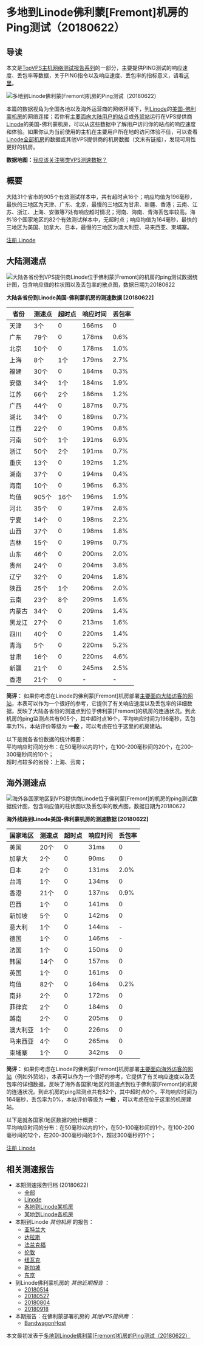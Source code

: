 #  多地到Linode佛利蒙[Fremont]机房的Ping测试（20180622） 

## 导读

本文是[TopVPS主机网络测试报告系列](https://vps123.top/pingtest)的一部分，主要提供PING测试的响应速度、丢包率等数据，关于PING指令以及响应速度、丢包率的指标意义，请看[这里](https://vps123.top/what-is-ping.html)。

![多地到Linode佛利蒙\[Fremont\]机房的Ping测试（20180622）](/images/thumbnails/to_linode_Fremont.png)

本篇的数据视角为全国各地以及海外运营商的网络环境下，到[Linode](https://vps123.top/go/linode)的[美国-佛利蒙机房](https://vps123.top/linode-facilities.html#fremont)的网络连接；若你有[主要面向大陆用户的站点](https://vps123.top/website-for-mainland-users.html)或[外贸站](https://vps123.top/website-for-internation-trade.html)运行在VPS提供商[Linode](https://vps123.top/go/linode)的美国-佛利蒙机房，可以从这些数据中了解用户访问你的站点的响应速度和体验。如果你认为当前使用的主机在主要用户所在地的访问体验不佳，可以查看[Linode全部机房](/linode/isp/china/20180622-linode-isp-china.md)的数据或其他VPS提供商的机房数据（文末有链接），发现可用性更好的机房。

**数据地图：**[我应该关注哪类VPS测速数据？](https://vps123.top/find-pingtest-data-you-need.html)

## 概要

大陆31个省市的905个有效测试样本中，共有超时点16个；响应均值为196毫秒，最快的三地区为天津、广东、北京，最慢的三地区为甘肃、新疆、香港；云南、江苏、浙江、上海、安徽等7处有响应超时情况；河南、海南、青海丢包率较高。海外18个国家地区的82个有效测试样本中，无超时点；响应均值为164毫秒，最快的三地区为美国、加拿大、日本，最慢的三地区为澳大利亚、马来西亚、柬埔寨。

[注册 Linode](https://vps123.top/go/linode/_btn1)

## 大陆测速点

![大陆各省份到VPS提供商Linode位于佛利蒙\[Fremont\]的机房的ping测试数据统计图，包含响应值的柱状图以及丢包率的散点图，数据日期为20180622](/images/pingtests/linode_20180622/plot_idc_linode_usa-fremont_20180622_mainland.png)

**大陆各省份到Linode美国-佛利蒙机房的测速数据 [20180622]**

省份 | 测速点 | 超时点 | 响应时间 | 丢包率  
---|---|---|---|---  
天津 | 3个 | 0 | 166ms | 0  
广东 | 79个 | 0 | 178ms | 0.6%  
北京 | 10个 | 0 | 178ms | 1.0%  
上海 | 8个 | 1个 | 179ms | 2.7%  
福建 | 30个 | 0 | 184ms | 0.3%  
安徽 | 34个 | 1个 | 184ms | 1.9%  
江苏 | 66个 | 2个 | 186ms | 1.2%  
广西 | 44个 | 0 | 187ms | 0.7%  
湖北 | 34个 | 0 | 189ms | 0.7%  
江西 | 22个 | 0 | 190ms | 0.8%  
河南 | 50个 | 1个 | 191ms | 6.9%  
浙江 | 50个 | 2个 | 191ms | 0.7%  
重庆 | 13个 | 0 | 192ms | 1.2%  
湖南 | 37个 | 0 | 194ms | 0.4%  
海南 | 10个 | 0 | 196ms | 6.3%  
均值 | 905个 | 16个 | 196ms | 1.9%  
河北 | 35个 | 0 | 197ms | 2.8%  
宁夏 | 14个 | 0 | 198ms | 2.2%  
山西 | 37个 | 0 | 198ms | 1.8%  
吉林 | 15个 | 0 | 199ms | 0.7%  
山东 | 46个 | 0 | 200ms | 2.0%  
贵州 | 24个 | 0 | 204ms | 3.8%  
辽宁 | 32个 | 0 | 204ms | 1.8%  
陕西 | 25个 | 1个 | 206ms | 2.0%  
云南 | 23个 | 8个 | 209ms | 1.6%  
内蒙古 | 34个 | 0 | 209ms | 1.4%  
黑龙江 | 27个 | 0 | 213ms | 1.6%  
四川 | 40个 | 0 | 220ms | 1.4%  
青海 | 5个 | 0 | 220ms | 5.2%  
甘肃 | 16个 | 0 | 220ms | 4.6%  
新疆 | 21个 | 0 | 245ms | 2.5%  
香港 | 21个 | 0 | - | -  
  
**简评：** 如果你考虑在Linode的佛利蒙[Fremont]机房部署[主要面向大陆访客的网站](website-for-mainland-users.html)，本表可以作为一个很好的参考，它提供了有关响应速度以及丢包率的详细数据，反映了大陆各省份的测速点到位于佛利蒙[Fremont]的机房的连通状况。到此机房的ping监测点共有905个，其中超时点16个，平均响应时间为196毫秒，丢包率为1%，本站评价等级为 **一般** ，可以考虑在位于这里的机房建站。

以下是就各省份数据的统计概要：  
平均响应时间的分布：在50毫秒以内的1个，在100-200毫秒间的20个，在200-300毫秒间的10个；  
超时点较多的省份：上海、云南；

## 海外测速点

![海外各国家地区到VPS提供商Linode位于佛利蒙\[Fremont\]的机房的ping测试数据统计图，包含响应值的柱状图以及丢包率的散点图，数据日期为20180622](/images/pingtests/linode_20180622/plot_idc_linode_usa-fremont_20180622_overseas.png)

**海外线路到Linode美国-佛利蒙机房的测速数据 [20180622]**

国家地区 | 测速点 | 超时点 | 响应时间 | 丢包率  
---|---|---|---|---  
美国 | 20个 | 0 | 31ms | 0  
加拿大 | 2个 | 0 | 90ms | 0  
日本 | 2个 | 0 | 131ms | 2.0%  
台湾 | 1个 | 0 | 134ms | 0  
香港 | 21个 | 0 | 137ms | 0.9%  
巴西 | 1个 | 0 | 141ms | 0  
新加坡 | 5个 | 0 | 142ms | 0  
意大利 | 1个 | 0 | 144ms | -  
德国 | 1个 | 0 | 146ms | -  
法国 | 1个 | 0 | 150ms | 0  
韩国 | 14个 | 0 | 157ms | 0  
英国 | 1个 | 0 | 161ms | 0  
均值 | 82个 | 0 | 164ms | 0.2%  
南非 | 2个 | 0 | 172ms | 0  
菲律宾 | 2个 | 0 | 184ms | 0  
越南 | 2个 | 0 | 205ms | 0  
澳大利亚 | 1个 | 0 | 226ms | 0  
马来西亚 | 4个 | 0 | 265ms | 0  
柬埔寨 | 1个 | 0 | 342ms | 0  
  
**简评：** 如果你考虑在Linode的佛利蒙[Fremont]机房部署[主要面向海外访客的网站](https://vps123.top/website-for-internation-trade.html)（例如外贸站），本表可以作为一个很好的参考，它提供了有关响应速度以及丢包率的详细数据，反映了海外各国家/地区的测速点到位于佛利蒙[Fremont]的机房的连通状况。到此机房的ping监测点共有82个，其中超时点0个，平均响应时间为164毫秒，丢包率为0%，本站评价等级为 **一般** ，可以考虑在位于这里的机房建站。

以下是就各国家/地区数据的统计概要：  
平均响应时间的分布：在50毫秒以内的1个，在50-100毫秒间的1个，在100-200毫秒间的12个，在200-300毫秒间的3个，超过300毫秒的1个；

[注册 Linode](https://vps123.top/go/linode/_btn2)

## 相关测速报告

  * 本期测速报告归档 (20180622) 
    * [全部](https://vps123.top/pingtests/20180622 "本期各VPS提供商全部测速报告")
    * [Linode](https://vps123.top/pingtests/idc-linode/20180622 "本期Linode的全部测速报告")
    * [各地到Linode某机房](https://vps123.top/pingtests/idc-linode/isp-global/20180622 "以Linode某机房为关注对象的视角，横向比较大陆各省份、海外各国家地区")
    * [某地到Linode各机房](https://vps123.top/pingtests/idc-linode/facility-all/20180622 "以大陆某省份为关注对象的视角，横向比较Linode各机房")
  * 本期到Linode _其他机房_ 的报告： 
    * [亚特兰大](/linode/idc/atlanta/20180622-linode-idc-atlanta.md "多地到Linode亚特兰大机房的Ping测试 20180622")
    * [达拉斯](/linode/idc/dallas/20180622-linode-idc-dallas.md "多地到Linode达拉斯机房的Ping测试 20180622")
    * [法兰克福](/linode/idc/frankfurt/20180622-linode-idc-frankfurt.md "多地到Linode法兰克福机房的Ping测试 20180622")
    * [伦敦](/linode/idc/london/20180622-linode-idc-london.md "多地到Linode伦敦机房的Ping测试 20180622")
    * [纽瓦克](/linode/idc/newark/20180622-linode-idc-newark.md "多地到Linode纽瓦克机房的Ping测试 20180622")
    * [新加坡](/linode/idc/singapore/20180622-linode-idc-singapore.md "多地到Linode新加坡机房的Ping测试 20180622")
    * [东京](/linode/idc/tokyo/20180622-linode-idc-tokyo.md "多地到Linode东京机房的Ping测试 20180622")
  * 到Linode佛利蒙机房的 _其他近期报告_ ： 
    * [20180514](/linode/idc/fremont/20180514-linode-idc-fremont.md "多地到Linode佛利蒙机房的Ping测试 20180514")
    * [20180527](/linode/idc/fremont/20180527-linode-idc-fremont.md "多地到Linode佛利蒙机房的Ping测试 20180527")
    * [20180804](/linode/idc/fremont/20180804-linode-idc-fremont.md "多地到Linode佛利蒙机房的Ping测试 20180804")
    * [20180918](/linode/idc/fremont/20180918-linode-idc-fremont.md "多地到Linode佛利蒙机房的Ping测试 20180918")
  * 本期报告：在佛利蒙部署机房的 _其他VPS提供商_ ： 
    * [BandwagonHost](/bandwagon/idc/fremont/20180622-bwg-idc-fremont.md "多地到BandwagonHost佛利蒙机房的Ping测试 20180622")



本文最初发表于[多地到Linode佛利蒙[Fremont]机房的Ping测试（20180622）](https://vps123.top/pingtest/20180622-linode-idc-fremont.html)
